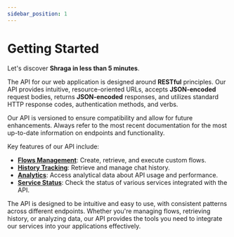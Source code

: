 ```yaml
---
sidebar_position: 1
---
```


# Getting Started

Let's discover **Shraga in less than 5 minutes**.

The API for our web application is designed around **RESTful** principles. Our API provides intuitive, resource-oriented URLs, accepts **JSON-encoded** request bodies, returns **JSON-encoded** responses, and utilizes standard HTTP response codes, authentication methods, and verbs.

Our API is versioned to ensure compatibility and allow for future enhancements. Always refer to the most recent documentation for the most up-to-date information on endpoints and functionality.

Key features of our API include:

- [**Flows Management**](../docs/flows): Create, retrieve, and execute custom flows.
- [**History Tracking**](../docs/history): Retrieve and manage chat history.
- [**Analytics**](../docs/analytics): Access analytical data about API usage and performance.
- [**Service Status**](../docs/services): Check the status of various services integrated with the API.

The API is designed to be intuitive and easy to use, with consistent patterns across different endpoints. Whether you're managing flows, retrieving history, or analyzing data, our API provides the tools you need to integrate our services into your applications effectively.